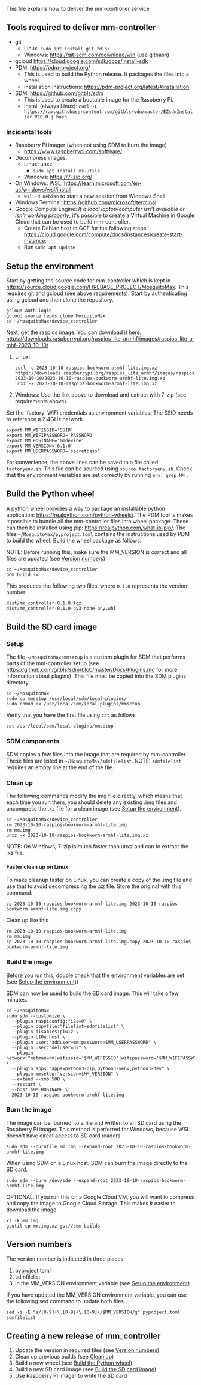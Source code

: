 This file explains how to deliver the mm-controller service

## Tools required to deliver mm-controller

* git
  * Linux: `sudo apt install git fdisk`
  * Windows: https://git-scm.com/download/win (use gitbash)
* gcloud https://cloud.google.com/sdk/docs/install-sdk
* PDM: https://pdm-project.org/
  * This is used to build the Python release. It packages the files into a wheel.
  * Installation instructions: https://pdm-project.org/latest/#installation
* SDM: https://github.com/gitbls/sdm
  * This is used to create a bootable image for the Raspberry Pi.
  * Install (always Linux): `curl -L https://raw.githubusercontent.com/gitbls/sdm/master/EZsdmInstaller V10.0 | bash`

### Incidental tools

* Raspberry Pi imager (when not using SDM to burn the image)
  * https://www.raspberrypi.com/software/
* Decompress images.
  * Linux: unxz
    * `sudo apt install xz-utils`
  * Windows: https://7-zip.org/
* On Windows: WSL: https://learn.microsoft.com/en-us/windows/wsl/install
  * `wsl -d Debian` to start a new session from Windows Shell
* Windows Terminal: https://github.com/microsoft/terminal
* Google Compute Engine: *If a local laptop/computer isn't available or isn't working properly*, it's possible to create a Virtual Machine in Google Cloud that can be used to build mm-controller.
  * Create Debian host in GCE for the following steps: https://cloud.google.com/compute/docs/instances/create-start-instance.
  * Run `sudo apt update`

## Setup the environment

Start by getting the source code for mm-controller which is kept in https://source.cloud.google.com/FIREBASE_PROJECT/MosquitoMax. This requires git and gcloud (see above requirements). Start by authenticating using gcloud and then clone the repository.
```
gcloud auth login
gcloud source repos clone MosquitoMax
cd ~/MosquitoMax/device_controller
```

Next, get the raspios image. You can download it here: https://downloads.raspberrypi.org/raspios_lite_armhf/images/raspios_lite_armhf-2023-10-10/

1. Linux:
    ```
    curl -o 2023-10-10-raspios-bookworm-armhf-lite.img.xz https://downloads.raspberrypi.org/raspios_lite_armhf/images/raspios_lite_armhf-2023-10-10/2023-10-10-raspios-bookworm-armhf-lite.img.xz
    unxz -k 2023-10-10-raspios-bookworm-armhf-lite.img.xz
    ```
1. Windows: Use the link above to download and extract with 7-zip (see requirements above).

Set the 'factory' WiFi credentials as environment variables. The SSID needs to reference a 2.4GHz network.

```
export MM_WIFISSID='SSID'
export MM_WIFIPASSWORD='PASSWORD'
export MM_HOSTNAME='mmdevice'
export MM_VERSION='0.1.0'
export MM_USERPASSWORD='secretpass'
```

For convenience, the above lines can be saved to a file called `factoryenv.sh`. This file can be sourced using `source factoryenv.sh`. Check that the environment variables are set correctly by running `env| grep MM_`.

## Build the Python wheel

A python wheel provides a way to package an installable python application: https://realpython.com/python-wheels/. The PDM tool is makes it possible to bundle all the mm-controller files into wheel package. These can then be installed using pip: https://realpython.com/what-is-pip/. The files `~/MosquitoMax/pyproject.toml` contains the instructions used by PDM to build the wheel. Build the wheel package as follows:

NOTE: Before running this, make sure the MM_VERSION is correct and all files are updated (see [Version numbers](#version-numbers]))

```
cd ~/MosquitoMax/device_controller
pdm build -v
```

This produces the following two files, where `0.1.0` represents the version number.
```
dist/mm_controller-0.1.0.tgz
dist/mm_controller-0.1.0-py3-none-any.whl
```

## Build the SD card image
### Setup
The file `~/MosquitoMax/mmsetup` is a custom plugin for SDM that performs parts of the mm-controller setup (see https://github.com/gitbls/sdm/blob/master/Docs/Plugins.md for more information about plugins). This file must be copied into the SDM plugins directory.

```
cd ~/MosquitoMax
sudo cp mmsetup /usr/local/sdm/local-plugins/
sudo chmod +x /usr/local/sdm/local-plugins/mmsetup
```

Verify that you have the first file using `cat` as follows
```
cat /usr/local/sdm/local-plugins/mmsetup
```

### SDM components
SDM copies a few files into the image that are required by mm-controller. These files are listed in `~/MosquitoMax/sdmfilelist`. NOTE: `sdmfilelist` requires an empty line at the end of the file.

### Clean up
The following commands modify the img file directly, which means that each time you run them, you should delete any existing .img files and uncompress the .xz file for a clean image (see [Setup the environment](#setup-the-environment)).

```
cd ~/MosquitoMax/device_controller
rm 2023-10-10-raspios-bookworm-armhf-lite.img
rm mm.img
unxz -k 2023-10-10-raspios-bookworm-armhf-lite.img.xz
```
NOTE: On Windows, 7-zip is much faster than unxz and can to extract the .xz file.

#### Faster clean up on Linux
To make cleanup faster on Linux, you can create a copy of the .img file and use that to avoid decompressing the .xz file. Store the original with this command:

```
cp 2023-10-10-raspios-bookworm-armhf-lite.img 2023-10-10-raspios-bookworm-armhf-lite.img.copy
```

Clean up like this
```
rm 2023-10-10-raspios-bookworm-armhf-lite.img
rm mm.img
cp 2023-10-10-raspios-bookworm-armhf-lite.img.copy 2023-10-10-raspios-bookworm-armhf-lite.img
```

### Build the image
Before you run this, double check that the environment variables are set (see [Setup the environment](#setup-the-environment)))

SDM can now be used to build the SD card image. This will take a few minutes.
```
cd ~/MosquitoMax
sudo sdm --customize \
  --plugin raspiconfig:"i2c=0" \
  --plugin copyfile:"filelist=sdmfilelist" \
  --plugin disables:piwiz \
  --plugin L10n:host \
  --plugin user:"adduser=mm|password=$MM_USERPASSWORD" \
  --plugin user:"deluser=pi" \
  --plugin network:"netman=nm|wifissid='$MM_WIFISSID'|wifipassword='$MM_WIFIPASSWORD'|wificountry=US|noipv6" \
  --plugin apps:"apps=python3-pip,python3-venv,python3-dev" \
  --plugin mmsetup:"version=$MM_VERSION" \
  --extend --xmb 500 \
  --restart \
  --host $MM_HOSTNAME \
  2023-10-10-raspios-bookworm-armhf-lite.img
```

### Burn the image
The image can be 'burned' to a file and written to an SD card using the Raspberry Pi imager. This method is perferred for Windows, because WSL doesn't have direct access to SD card readers.
```
sudo sdm --burnfile mm.img --expand-root 2023-10-10-raspios-bookworm-armhf-lite.img
```

When using SDM on a Linux host, SDM can burn the image directly to the SD card.
```
sudo sdm --burn /dev/sde --expand-root 2023-10-10-raspios-bookworm-armhf-lite.img
```

OPTIONAL: If you run this on a Google Cloud VM, you will want to compress and copy the image to Google Cloud Storage. This makes it easier to download the image.
```
xz -k mm.img
gsutil cp mm.img.xz gs://sdm-builds
```

## Version numbers
The version number is indicated in three places:
1. pyproject.toml
1. sdmfilelist
1. in the MM_VERSION environment variable (see [Setup the environment](#setup-the-environment))

If you have updated the MM_VERSION environment variable, you can use the following sed command to update both files.
```
sed -i -E "s/[0-9]+\.[0-9]+\.[0-9]+/$MM_VERSION/g" pyproject.toml sdmfilelist
```

## Creating a new release of mm_controller
1. Update the version in required files (see [Version numbers](#version-numbers))
1. Clean up previous builds (see [Clean up](#clean-up))
1. Build a new wheel (see [Build the Python wheel](#build-the-python-wheel))
1. Build a new SD card image (see [Build the SD card image](#build-the-sd-card-image))
1. Use Raspberry Pi imager to write the SD card